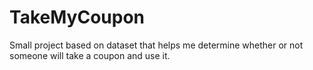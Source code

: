 # TakeMyCoupon
Small project based on dataset that helps me determine whether or not someone will take a coupon and use it.
